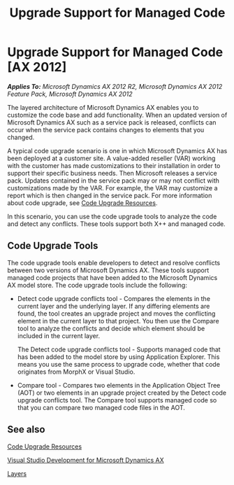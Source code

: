 ﻿---
title: Upgrade Support for Managed Code
TOCTitle: Upgrade Support for Managed Code
ms:assetid: 63a7740a-68d1-4196-9047-ca99cf9a385f
ms:mtpsurl: https://msdn.microsoft.com/en-us/library/Gg889224(v=AX.60)
ms:contentKeyID: 35272120
ms.date: 11/21/2012
mtps_version: v=AX.60
---

# Upgrade Support for Managed Code [AX 2012]


_**Applies To:** Microsoft Dynamics AX 2012 R2, Microsoft Dynamics AX 2012 Feature Pack, Microsoft Dynamics AX 2012_

The layered architecture of Microsoft Dynamics AX enables you to customize the code base and add functionality. When an updated version of Microsoft Dynamics AX such as a service pack is released, conflicts can occur when the service pack contains changes to elements that you changed.

A typical code upgrade scenario is one in which Microsoft Dynamics AX has been deployed at a customer site. A value-added reseller (VAR) working with the customer has made customizations to their installation in order to support their specific business needs. Then Microsoft releases a service pack. Updates contained in the service pack may or may not conflict with customizations made by the VAR. For example, the VAR may customize a report which is then changed in the service pack. For more information about code upgrade, see [Code Upgrade Resources](code-upgrade-resources.md).

In this scenario, you can use the code upgrade tools to analyze the code and detect any conflicts. These tools support both X++ and managed code.

## Code Upgrade Tools

The code upgrade tools enable developers to detect and resolve conflicts between two versions of Microsoft Dynamics AX. These tools support managed code projects that have been added to the Microsoft Dynamics AX model store. The code upgrade tools include the following:

  - Detect code upgrade conflicts tool - Compares the elements in the current layer and the underlying layer. If any differing elements are found, the tool creates an upgrade project and moves the conflicting element in the current layer to that project. You then use the Compare tool to analyze the conflicts and decide which element should be included in the current layer.
    
    The Detect code upgrade conflicts tool - Supports managed code that has been added to the model store by using Application Explorer. This means you use the same process to upgrade code, whether that code originates from MorphX or Visual Studio.

  - Compare tool - Compares two elements in the Application Object Tree (AOT) or two elements in an upgrade project created by the Detect code upgrade conflicts tool. The Compare tool supports managed code so that you can compare two managed code files in the AOT.

## See also

[Code Upgrade Resources](code-upgrade-resources.md)

[Visual Studio Development for Microsoft Dynamics AX](visual-studio-development-for-microsoft-dynamics-ax.md)

[Layers](layers.md)

